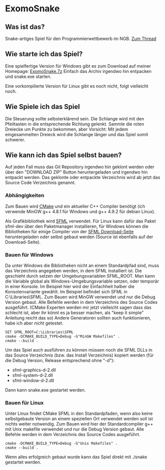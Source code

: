 ﻿# ExomoSnake #

## Was ist das? ##
Snake-artiges Spiel für den Programmierwettbewerb im NGB.
[Zum Thread](https://ngb.to/threads/17696-Programmierwettbewerb-2-Aaah-a-snake!)

## Wie starte ich das Spiel? ##
Eine spielfertige Version für Windows gibt es zum Download auf meiner Homepage: [ExomoSnake.7z](http://www.exomo.de/files/ExomoSnake.7z)
Einfach das Archiv irgendwo hin entpacken und snake.exe starten.

Eine vorkompilierte Version für Linux gibt es noch nicht, folgt vielleicht noch.

## Wie Spiele ich das Spiel ##
Die Steuerung sollte selbsterklärend sein. Die Schlange wird mit den Pfeiltasten in die entsprechende Richtung gelenkt. Sammle die roten Dreiecke um Punkte zu bekommen, aber Vorsicht: Mit jedem eingesammelten Dreieck wird die Schlange länger und das Spiel somit schwerer.

## Wie kann ich das Spiel selbst bauen? ##
Auf jeden Fall muss das Git Repository irgendwo hin geklont werden oder über den "DOWNLOAD ZIP" Button heruntergeladen und irgendwo hin entpackt werden. Das geklonte oder entpackte Verzeichnis wird ab jetzt das Source Code Verzeichnis genannt.
 
### Abhängigkeiten ###
Zum Bauen wird [CMake](https://cmake.org/) und ein aktueller C++ Compiler benötigt (ich verwende MinGW g++ 4.8.1 für Windows und g++ 4.9.2 für debian Linux).

Als Grafikbibliothek wird [SFML](http://www.sfml-dev.org/index.php) verwendet. Für Linux kann dafür das Paket sfml-dev über den Paketmanager installieren, für Windows können die Bibliotheken für einige Compiler von der [SFML Download-Seite](http://www.sfml-dev.org/download/sfml/2.3.2/) heruntergeladen oder selbst gebaut werden (Source ist ebenfalls auf der Download-Seite).

### Bauen für Windows ###
Da unter Windows die Bibliotheken nicht an einem Standardpfad sind, muss das Verzeichnis angegeben werden, in dem SFML installiert ist. Die geschieht durch setzen der Umgebungsvariablen SFML_ROOT. Man kann die Variable global als Windows-Umgebungsvariable setzen, oder temporär in einer Konsole. Im Beispiel hier wird der Einfachheit halber die Konsolenvariante gewählt. Im Beispiel befindet sich SFML in C:\Libraries\SFML. Zum Bauen wird MinGW verwendet und nur die Debug Version gebaut. Alle Befehle werden in dem Verzeichnis des Source Codes ausgeführt. (CMake Experten werden mir jetzt vielleicht sagen dass das schlecht ist, aber ihr könnt es ja besser machen, als "keep it simple" Anleitung reicht das so)  Andere Generatoren sollten auch funktionieren, habe ich aber nicht getestet.

    SET SFML_ROOT=C:\Libraries\SFML
    cmake -DCMAKE_BUILD_TYPE=Debug -G"MinGW Makefiles" .
    cmake --build .

Um das Spiel auch ausführen zu können müssen noch die SFML DLLs in das Source Verzeichnis (bzw. das Install Verzeichnis) kopiert werden (für die Debug Version, Release entsprechend ohne "-d"):
* sfml-graphics-d-2.dll
* sfml-system-d-2.dll
* sfml-window-d-2.dll

Dann kann snake.exe gestartet werden.

### Bauen für Linux ###
Unter Linux findet CMake SFML in den Standardpfaden, wenn also keine selbstgebaute Version an einem speziellen Ort verwendet werden soll ist nichts weiter notwendig. Zum Bauen wird hier der Standardcompiler g++ mit Unix makefile verwendet und nur die Debug Version gebaut. Alle Befehle werden in dem Verzeichnis des Source Codes ausgeführt.

    cmake -DCMAKE_BUILD_TYPE=Debug -G"Unix Makefiles" .
    cmake --build .

Wenn alles erfolgreich gebaut wurde kann das Spiel direkt mit ./snake gestartet werden.